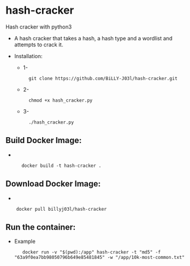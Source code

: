 # hash-cracker
Hash cracker with python3

- A hash cracker that takes a hash, a hash type and a wordlist and attempts to crack it.

- Installation:

    - 1-

            git clone https://github.com/BiLLY-J03l/hash-cracker.git

    - 2-
        
            chmod +x hash_cracker.py

    - 3-

            ./hash_cracker.py

## Build Docker Image:

-

          docker build -t hash-cracker .

## Download Docker Image:

-

        docker pull billyj03l/hash-cracker

## Run the container:

- Example

         docker run -v "$(pwd):/app" hash-cracker -t "md5" -f "63a9f0ea7bb98050796b649e85481845" -w "/app/10k-most-common.txt"
